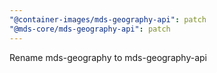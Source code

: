 ```yaml
---
"@container-images/mds-geography-api": patch
"@mds-core/mds-geography-api": patch
---
```


Rename mds-geography to mds-geography-api
